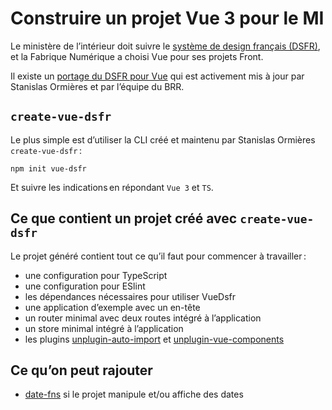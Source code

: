 # Construire un projet Vue 3 pour le MI

Le ministère de l’intérieur doit suivre le [système de design français (DSFR)](https://www.systeme-de-design.gouv.fr/), et la Fabrique Numérique a choisi Vue pour ses projets Front.

Il existe un [portage du DSFR pour Vue](https://vue-dsfr.netlify.app/) qui est activement mis à jour par Stanislas Ormières et par l’équipe du BRR.

## `create-vue-dsfr`

Le plus simple est d’utiliser la CLI créé et maintenu par Stanislas Ormières `create-vue-dsfr` :

```console
npm init vue-dsfr
```

Et suivre les indications en répondant `Vue 3` et `TS`.

## Ce que contient un projet créé avec `create-vue-dsfr`

Le projet généré contient tout ce qu’il faut pour commencer à travailler :

- une configuration pour TypeScript
- une configuration pour ESlint
- les dépendances nécessaires pour utiliser VueDsfr
- une application d’exemple avec un en-tête
- un router minimal avec deux routes intégré à l’application
- un store minimal intégré à l’application
- les plugins [unplugin-auto-import](https://github.com/unplugin/unplugin-auto-import) et [unplugin-vue-components](https://github.com/unplugin/unplugin-vue-components)

## Ce qu’on peut rajouter

- [date-fns](https://date-fns.org/) si le projet manipule et/ou affiche des dates

